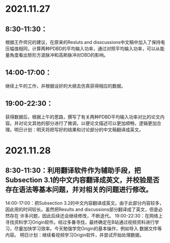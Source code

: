 # 2021.11.27
## 8:30-11:30：
根据王乔师兄的建议，在原来的Resluts and disscussions中文稿中加入了保持电压幅值相同，计算两种PDBD的平均输入功率，通过对照平均输入功率，可以从能量角度看出矩形方波脉冲和高斯脉冲对DBD的影响。
## 14:00-17:00：
继续上午的工作，并根据设好的大纲去仿真获得相应的数据。
## 19:00-22:30：
获得数据后，根据上午的思路，撰写了有关两种PDBD平均输入功率对比的论文内容。并对论文其他的部分进行了微调，以便论文描述可以更加顺畅，逻辑更加合理。明日计划：明天将把写好的结果和讨论部分的中文稿翻译成英文。
# 2021.11.28
## 8:30-11:30：利用翻译软件作为辅助手段，把Subsection 3.1的中文内容翻译成英文，并校验是否存在语法等基本问题，并对相关的问题进行修改。
  14:00-17:00：把Subsection 3.2的中文内容翻译成英文。由于此部分内容较多，因此用的时间较长。虽然把Results and discussions部分翻译成了英文，但是必然存在
               许多问题，因此后续还会继续修改，不断迭代。
  19:00-22:30：在网络上寻找资料学习Origin软件。经过多番寻找，最终确定在B站通过视频资料进行学习，尽量加快学习效率。今天勉强学完Origin的基本操作，例如导入
               数据文件等内容。
  明日计划：继续看视频学习Origin软件，并尝试开始处理数据。
